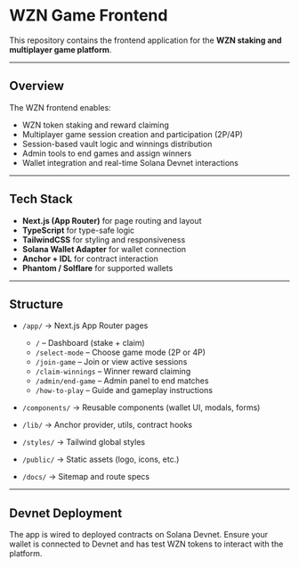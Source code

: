 # WZN Game Frontend

This repository contains the frontend application for the **WZN staking and multiplayer game platform**.

---

## Overview

The WZN frontend enables:

- WZN token staking and reward claiming  
- Multiplayer game session creation and participation (2P/4P)  
- Session-based vault logic and winnings distribution  
- Admin tools to end games and assign winners  
- Wallet integration and real-time Solana Devnet interactions  

---

## Tech Stack

- **Next.js (App Router)** for page routing and layout  
- **TypeScript** for type-safe logic  
- **TailwindCSS** for styling and responsiveness  
- **Solana Wallet Adapter** for wallet connection  
- **Anchor + IDL** for contract interaction  
- **Phantom / Solflare** for supported wallets  

---

## Structure

- `/app/` → Next.js App Router pages
  - `/` – Dashboard (stake + claim) 
  - `/select-mode` – Choose game mode (2P or 4P)
  - `/join-game` – Join or view active sessions
  - `/claim-winnings` – Winner reward claiming
  - `/admin/end-game` – Admin panel to end matches
  - `/how-to-play` – Guide and gameplay instructions

- `/components/` → Reusable components (wallet UI, modals, forms)

- `/lib/` → Anchor provider, utils, contract hooks

- `/styles/` → Tailwind global styles

- `/public/` → Static assets (logo, icons, etc.)

- `/docs/` → Sitemap and route specs

---

## Devnet Deployment

The app is wired to deployed contracts on Solana Devnet. Ensure your wallet is connected to Devnet and has test WZN tokens to interact with the platform.

